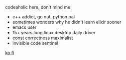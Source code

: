 codeaholic here, don't mind me.

- c++ addict, go nut, python pal
- sometimes wonders why he didn't learn elixir sooner
- emacs user
- 15+ years long linux desktop daily driver
- const correctness maximalist
- invisible code sentinel 


[ko fi](https://ko-fi.com/majestrate)

